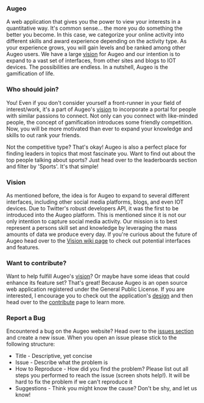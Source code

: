 ### Augeo
A web application that gives you the power to view your interests in a quantitative way. It's common sense... the more you do something the better you become. In this case, we categorize your online activity into different skills and award experience depending on the activity type. As your experience grows, you will gain levels and be ranked among other Augeo users. We have a large [vision](https://github.com/bpred754/augeo/wiki/Vision) for Augeo and our intention is to expand to a vast set of interfaces, from other sites and blogs to IOT devices. The possibilities are endless. In a nutshell, Augeo is the gamification of life.

### Who should join?
You! Even if you don't consider yourself a front-runner in your field of interest/work, it's a part of Augeo's [vision](https://github.com/bpred754/augeo/wiki/vision) to incorporate a portal for people with similar passions to connect. Not only can you connect with like-minded people, the concept of gamification introduces some friendly competition. Now, you will be more motivated than ever to expand your knowledge and skills to out rank your friends.

Not the competitive type? That's okay! Augeo is also a perfect place for finding leaders in topics that most fascinate you. Want to find out about the top people talking about sports? Just head over to the leaderboards section and filter by 'Sports'. It's that simple!

### Vision
As mentioned before, the idea is for Augeo to expand to several different interfaces, including other social media platforms, blogs, and even IOT devices. Due to Twitter's robust developers API, it was the first to be introduced into the Augeo platform. This is mentioned since it is not our only intention to capture social media activity. Our mission is to best represent a persons skill set and knowledge by leveraging the mass amounts of data we produce every day. If you're curious about the future of Augeo head over to the [Vision wiki page](https://github.com/bpred754/augeo/wiki/vision) to check out potential interfaces and features.

### Want to contribute?
Want to help fulfill Augeo's [vision](https://www.github.com/bpred754/augeo/wiki/vision)? Or maybe have some ideas that could enhance its feature set? That's great! Because Augeo is an open source web application registered under the General Public License. If you are interested, I encourage you to check out the application's [design](https://github.com/bpred754/augeo/wiki) and then head over to the [contribute](https://github.com/bpred754/augeo/blob/master/CONTRIBUTING.md) page to learn more.

### Report a Bug
Encountered a bug on the Augeo website? Head over to the [issues section](https://github.com/bpred754/augeo/issues) and create a new issue. When you open an issue please stick to the following structure:

* Title - Descriptive, yet concise
* Issue - Describe what the problem is
* How to Reproduce - How did you find the problem? Please list out all steps you performed to reach the issue (screen shots help!). It will be hard to fix the problem if we can't reproduce it
* Suggestions - Think you might know the cause? Don't be shy, and let us know!
